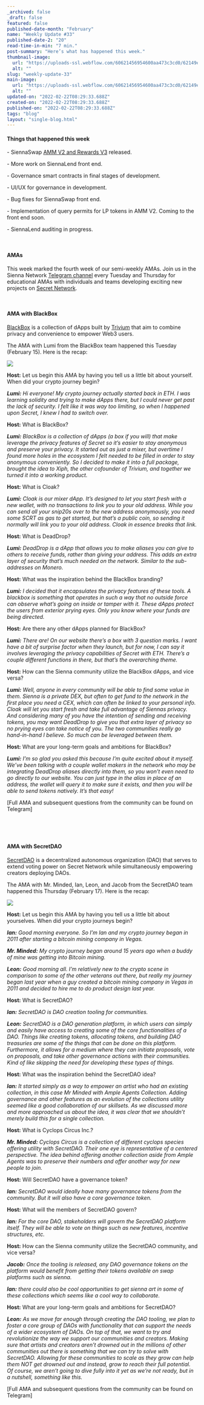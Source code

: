 ```yaml
---
_archived: false
_draft: false
featured: false
published-date-month: "February"
name: "Weekly Update #33"
published-date-2: "20"
read-time-in-min: "7 min."
post-summary: "Here’s what has happened this week."
thumbnail-image:
  url: "https://uploads-ssl.webflow.com/60621456954600aa473c3cd0/62149ec69a0b3980c7e43bfa_weekly-update-33%20Blog%20Thump.jpg"
  alt: ""
slug: "weekly-update-33"
main-image:
  url: "https://uploads-ssl.webflow.com/60621456954600aa473c3cd0/62149ebe852428512c7bab0d_weekly-update-33%20Blog.jpg"
  alt: ""
updated-on: "2022-02-22T08:29:33.688Z"
created-on: "2022-02-22T08:29:33.688Z"
published-on: "2022-02-22T08:29:33.688Z"
tags: "blog"
layout: "single-blog.html"
---
```


#### Things that happened this week

\- SiennaSwap [AMM V2 and Rewards V3](https://medium.com/sienna-network/siennaswap-amm-v2-rewards-v3-migration-6512ba01d578) released.

\- More work on SiennaLend front end.

\- Governance smart contracts in final stages of development.

\- UI/UX for governance in development.

\- Bug fixes for SiennaSwap front end.

\- Implementation of query permits for LP tokens in AMM V2. Coming to the front end soon.

\- SiennaLend auditing in progress.

‍

#### AMAs

This week marked the fourth week of our semi-weekly AMAs. Join us in the Sienna Network [Telegram channel](https://t.me/GoSiennaNetwork) every Tuesday and Thursday for educational AMAs with individuals and teams developing exciting new projects on [Secret Network](https://scrt.network/).

‍

#### AMA with BlackBox

[BlackBox](https://blackbox.cash/) is a collection of dApps built by [Trivium](https://trivium.network/) that aim to combine privacy and convenience to empower Web3 users.

The AMA with Lumi from the BlackBox team happened this Tuesday (February 15). Here is the recap:

![](https://uploads-ssl.webflow.com/60621456954600aa473c3cd0/62149e4c55f62a825cc1c32a_1*-8kjgvl_F-ZkxmPomJFKTw.jpeg)

**Host:** Let us begin this AMA by having you tell us a little bit about yourself. When did your crypto journey begin?

**_Lumi:_** _Hi everyone! My crypto journey actually started back in ETH. I was learning solidity and trying to make dApps there, but I could never get past the lack of security. I felt like it was way too limiting, so when I happened upon Secret, I knew I had to switch over._

**Host:** What is BlackBox?

**_Lumi:_** _BlackBox is a collection of dApps (a box if you will) that make leverage the privacy features of Secret so it’s easier to stay anonymous and preserve your privacy. It started out as just a mixer, but overtime I found more holes in the ecosystem I felt needed to be filled in order to stay anonymous conveniently. So I decided to make it into a full package, brought the idea to Xiph, the other cofounder of Trivium, and together we turned it into a working product._

**Host:** What is Cloak?

**_Lumi:_** _Cloak is our mixer dApp. It’s designed to let you start fresh with a new wallet, with no transactions to link you to your old address. While you can send all your snip20s over to the new address anonymously, you need some SCRT as gas to get started, but that’s a public coin, so sending it normally will link you to your old address. Cloak in essence breaks that link._

**Host:** What is DeadDrop?

**_Lumi:_** _DeadDrop is a dApp that allows you to make aliases you can give to others to receive funds, rather than giving your address. This adds an extra layer of security that’s much needed on the network. Similar to the sub-addresses on Monero._

**Host:** What was the inspiration behind the BlackBox branding?

**_Lumi:_** _I decided that it encapsulates the privacy features of these tools. A blackbox is something that operates in such a way that no outside force can observe what’s going on inside or tamper with it. These dApps protect the users from exterior prying eyes. Only you know where your funds are being directed._

**Host:** Are there any other dApps planned for BlackBox?

**_Lumi:_** _There are! On our website there’s a box with 3 question marks. I want have a bit of surprise factor when they launch, but for now, I can say it involves leveraging the privacy capabilities of Secret with ETH. There’s a couple different functions in there, but that’s the overarching theme._

**Host:** How can the Sienna community utilize the BlackBox dApps, and vice versa?

**_Lumi:_** _Well, anyone in every community will be able to find some value in them. Sienna is a private DEX, but often to get fund to the network in the first place you need a CEX, which can often be linked to your personal info. Cloak will let you start fresh and take full advantage of Siennas privacy. And considering many of you have the intention of sending and receiving tokens, you may want DeadDrop to give you that extra layer of privacy so no prying eyes can take notice of you. The two communities really go hand-in-hand I believe. So much can be leveraged between them._

**Host:** What are your long-term goals and ambitions for BlackBox?

**_Lumi:_** _I’m so glad you asked this because I’m quite excited about it myself. We’ve been talking with a couple wallet makers in the network who may be integrating DeadDrop aliases directly into them, so you won’t even need to go directly to our website. You can just type in the alias in place of an address, the wallet will query it to make sure it exists, and then you will be able to send tokens natively. It’s that easy!_

\[Full AMA and subsequent questions from the community can be found on Telegram\]

‍

‍

#### AMA with SecretDAO

[SecretDAO](http://secretdao.com/) is a decentralized autonomous organization (DAO) that serves to extend voting power on Secret Network while simultaneously empowering creators deploying DAOs.

The AMA with Mr. Minded, Ian, Leon, and Jacob from the SecretDAO team happened this Thursday (February 17). Here is the recap:

![](https://uploads-ssl.webflow.com/60621456954600aa473c3cd0/62149e73cdd902e5f7bfef69_1*OU2JDscPpu1JSkhCQXyQuw.jpeg)

**Host:** Let us begin this AMA by having you tell us a little bit about yourselves. When did your crypto journeys begin?

**_Ian:_** _Good morning everyone. So I’m Ian and my crypto journey began in 2011 after starting a bitcoin mining company in Vegas._

**_Mr. Minded:_** _My crypto journey began around 15 years ago when a buddy of mine was getting into Bitcoin mining._

**_Leon:_** _Good morning all. I’m relatively new to the crypto scene in comparison to some of the other veterans out there, but really my journey began last year when a guy created a bitcoin mining company in Vegas in 2011 and decided to hire me to do product design last year._

**Host:** What is SecretDAO?

**_Ian:_** _SecretDAO is DAO creation tooling for communities._

**_Leon:_** _SecretDAO is a DAO generation platform, in which users can simply and easily have access to creating some of the core functionalities of a DAO. Things like creating tokens, allocating tokens, and building DAO treasuries are some of the things that can be done on this platform. Furthermore, it allows for a medium where they can initiate proposals, vote on proposals, and take other governance actions with their communities. Kind of like skipping the need for developing these types of things._

**Host:** What was the inspiration behind the SecretDAO idea?

**_Ian:_** _It started simply as a way to empower an artist who had an existing collection, in this case Mr Minded with Ample Agents Collection. Adding governance and other features as an evolution of the collections utility seemed like a good collaboration of our skillsets. As we discussed more and more approached us about the idea, it was clear that we shouldn’t merely build this for a single collection._

**Host:** What is Cyclops Circus Inc.?

**_Mr. Minded:_** _Cyclops Circus is a collection of different cyclops species offering utility with SecretDAO. Their one eye is representative of a centered perspective. The idea behind offering another collection aside from Ample Agents was to preserve their numbers and offer another way for new people to join._

**Host:** Will SecretDAO have a governance token?

**_Ian:_** _SecretDAO would ideally have many governance tokens from the community. But it will also have a core governance token._

**Host:** What will the members of SecretDAO govern?

**_Ian:_** _For the core DAO, stakeholders will govern the SecretDAO platform itself. They will be able to vote on things such as new features, incentive structures, etc._

**Host:** How can the Sienna community utilize the SecretDAO community, and vice versa?

**_Jacob:_** _Once the tooling is released, any DAO governance tokens on the platform would benefit from getting their tokens available on swap platforms such as sienna._

**_Ian:_** _there could also be cool opportunities to get sienna art in some of these collections which seems like a cool way to collaborate._

**Host:** What are your long-term goals and ambitions for SecretDAO?

**_Leon:_** _As we move far enough through creating the DAO tooling, we plan to foster a core group of DAOs with functionality that can support the needs of a wider ecosystem of DAOs. On top of that, we want to try and revolutionize the way we support our communities and creators. Making sure that artists and creators aren’t drowned out in the millions of other communities out there is something that we can try to solve with SecretDAO. Allowing for these communities to scale as they grow can help them NOT get drowned out and instead, grow to reach their full potential. Of course, we aren’t going to dive fully into it yet as we’re not ready, but in a nutshell, something like this._

\[Full AMA and subsequent questions from the community can be found on Telegram\]

‍
